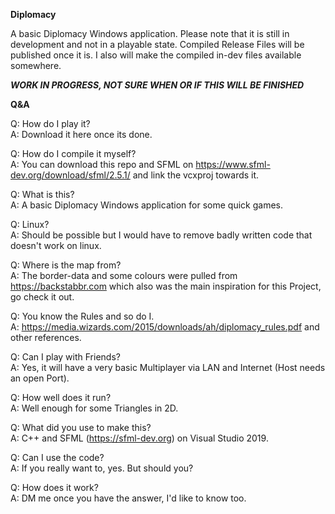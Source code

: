 **Diplomacy**

A basic Diplomacy Windows application.
Please note that it is still in development and not in a playable state.
Compiled Release Files will be published once it is.
I also will make the compiled in-dev files available somewhere.

_**WORK IN PROGRESS, NOT SURE WHEN OR IF THIS WILL BE FINISHED**_

**Q&A**

Q: How do I play it?     
A: Download it here once its done.

Q: How do I compile it myself?     
A: You can download this repo and SFML on https://www.sfml-dev.org/download/sfml/2.5.1/ and link the vcxproj towards it.

Q: What is this?     
A: A basic Diplomacy Windows application for some quick games.

Q: Linux?     
A: Should be possible but I would have to remove badly written code that doesn't work on linux.

Q: Where is the map from?     
A: The border-data and some colours were pulled from https://backstabbr.com which also was the main inspiration for this Project, go check it out.

Q: You know the Rules and so do I.     
A: https://media.wizards.com/2015/downloads/ah/diplomacy_rules.pdf and other references.

Q: Can I play with Friends?     
A: Yes, it will have a very basic Multiplayer via LAN and Internet (Host needs an open Port).

Q: How well does it run?     
A: Well enough for some Triangles in 2D.

Q: What did you use to make this?     
A: C++ and SFML (https://sfml-dev.org) on Visual Studio 2019.

Q: Can I use the code?     
A: If you really want to, yes. But should you?

Q: How does it work?     
A: DM me once you have the answer, I'd like to know too.
